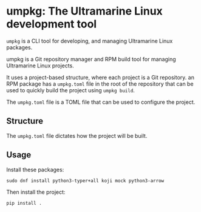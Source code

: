 # umpkg: The Ultramarine Linux development tool

`umpkg` is a CLI tool for developing, and managing Ultramarine Linux packages.

umpkg is a Git repository manager and RPM build tool for managing Ultramarine Linux projects.

It uses a project-based structure, where each project is a Git repository. an RPM package has a `umpkg.toml` file in the root of the repository that can be used to quickly build the project using `umpkg build`.

The `umpkg.toml` file is a TOML file that can be used to configure the project.

## Structure

The `umpkg.toml` file dictates how the project will be built.


## Usage

Install these packages:
```
sudo dnf install python3-typer+all koji mock python3-arrow
```

Then install the project:

```
pip install .
```